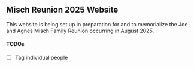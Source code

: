 ## Misch Reunion 2025 Website

This website is being set up in preparation for and to memorialize the Joe and Agnes Misch Family Reunion occurring in
August 2025.

#### TODOs

- [ ] Tag individual people
